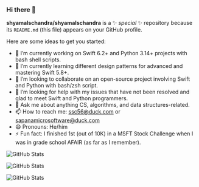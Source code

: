 ### Hi there 👋

**shyamalschandra/shyamalschandra** is a ✨ _special_ ✨ repository because its `README.md` (this file) appears on your GitHub profile.

Here are some ideas to get you started:

- 🔭 I’m currently working on Swift 6.2+ and Python 3.14+ projects with bash shell scripts.
- 🌱 I’m currently learning different design patterns for advanced and mastering Swift 5.8+.
- 👯 I’m looking to collaborate on an open-source project involving Swift and Python with bash/zsh script.
- 🤔 I’m looking for help with my issues that have not been resolved and glad to meet Swift and Python programmers.
- 💬 Ask me about anything CS, algorithms, and data structures-related.
- 📫 How to reach me: ssc56@duck.com or sapanamicrosoftware@duck.com
- 😄 Pronouns: He/him
- ⚡ Fun fact: I finished 1st (out of 10K) in a MSFT Stock Challenge when I was in grade school AFAIR (as far as I remember).

![GitHub Stats](https://github-readme-stats.vercel.app/api?username=shyamalschandra&theme=tokyonight&show_icons=true&hide_border=true&count_private=true)

![GitHub Stats](https://github-readme-stats.vercel.app/api/top-langs/?username=shyamalschandra&theme=tokyonight&show_icons=true&hide_border=true&layout=compact)

![GitHub Stats](https://streak-stats.demolab.com?user=shyamalschandra&theme=tokyonight&hide_border=true)
